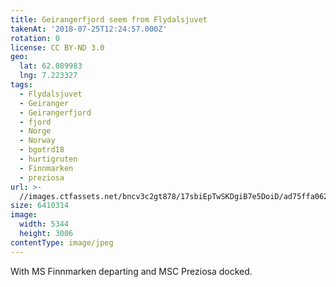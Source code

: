```yaml
---
title: Geirangerfjord seem from Flydalsjuvet
takenAt: '2018-07-25T12:24:57.000Z'
rotation: 0
license: CC BY-ND 3.0
geo:
  lat: 62.089983
  lng: 7.223327
tags:
  - Flydalsjuvet
  - Geiranger
  - Geirangerfjord
  - fjord
  - Norge
  - Norway
  - bgotrd18
  - hurtigruten
  - Finnmarken
  - preziosa
url: >-
  //images.ctfassets.net/bncv3c2gt878/17sbiEpTwSKDgiB7e5DoiD/ad75ffa06256abf02cf05117c67a5a34/geirangerfjord-seem-from-flydalsjuvet_29989964728_o
size: 6410314
image:
  width: 5344
  height: 3006
contentType: image/jpeg
---
```


With MS Finnmarken departing and MSC Preziosa docked.